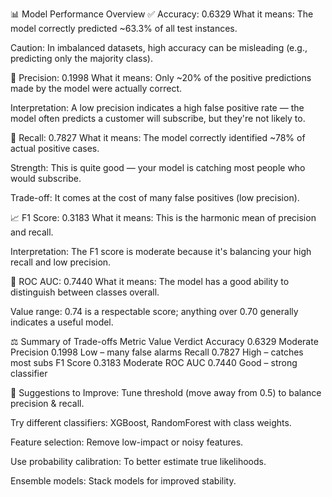 📊 Model Performance Overview
✅ Accuracy: 0.6329
What it means: The model correctly predicted ~63.3% of all test instances.

Caution: In imbalanced datasets, high accuracy can be misleading (e.g., predicting only the majority class).

🎯 Precision: 0.1998
What it means: Only ~20% of the positive predictions made by the model were actually correct.

Interpretation: A low precision indicates a high false positive rate — the model often predicts a customer will subscribe, but they're not likely to.

🔁 Recall: 0.7827
What it means: The model correctly identified ~78% of actual positive cases.

Strength: This is quite good — your model is catching most people who would subscribe.

Trade-off: It comes at the cost of many false positives (low precision).

📈 F1 Score: 0.3183
What it means: This is the harmonic mean of precision and recall.

Interpretation: The F1 score is moderate because it's balancing your high recall and low precision.

🧪 ROC AUC: 0.7440
What it means: The model has a good ability to distinguish between classes overall.

Value range: 0.74 is a respectable score; anything over 0.70 generally indicates a useful model.

⚖️ Summary of Trade-offs
Metric	Value	Verdict
Accuracy	0.6329	Moderate
Precision	0.1998	Low – many false alarms
Recall	0.7827	High – catches most subs
F1 Score	0.3183	Moderate
ROC AUC	0.7440	Good – strong classifier

🧠 Suggestions to Improve:
Tune threshold (move away from 0.5) to balance precision & recall.

Try different classifiers: XGBoost, RandomForest with class weights.

Feature selection: Remove low-impact or noisy features.

Use probability calibration: To better estimate true likelihoods.

Ensemble models: Stack models for improved stability.


